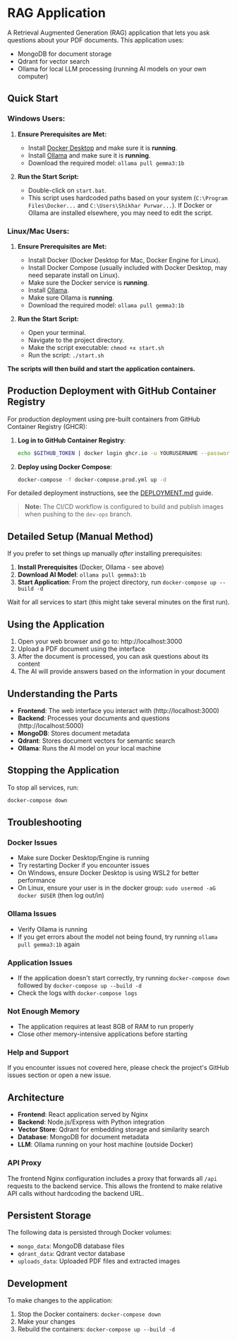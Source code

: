 # RAG Application

A Retrieval Augmented Generation (RAG) application that lets you ask questions about your PDF documents. This application uses:
- MongoDB for document storage
- Qdrant for vector search 
- Ollama for local LLM processing (running AI models on your own computer)

## Quick Start

### Windows Users:

1. **Ensure Prerequisites are Met:**
   - Install [Docker Desktop](https://www.docker.com/products/docker-desktop) and make sure it is **running**.
   - Install [Ollama](https://ollama.com/download) and make sure it is **running**.
   - Download the required model: `ollama pull gemma3:1b`

2. **Run the Start Script:**
   - Double-click on `start.bat`.
   - This script uses hardcoded paths based on your system (`C:\Program Files\Docker...` and `C:\Users\Shikhar Purwar...`). If Docker or Ollama are installed elsewhere, you may need to edit the script.

### Linux/Mac Users:

1. **Ensure Prerequisites are Met:**
   - Install Docker (Docker Desktop for Mac, Docker Engine for Linux).
   - Install Docker Compose (usually included with Docker Desktop, may need separate install on Linux).
   - Make sure the Docker service is **running**.
   - Install [Ollama](https://ollama.com/download).
   - Make sure Ollama is **running**.
   - Download the required model: `ollama pull gemma3:1b`

2. **Run the Start Script:**
   - Open your terminal.
   - Navigate to the project directory.
   - Make the script executable: `chmod +x start.sh`
   - Run the script: `./start.sh`

**The scripts will then build and start the application containers.**

## Production Deployment with GitHub Container Registry

For production deployment using pre-built containers from GitHub Container Registry (GHCR):

1. **Log in to GitHub Container Registry**:
   ```bash
   echo $GITHUB_TOKEN | docker login ghcr.io -u YOURUSERNAME --password-stdin
   ```

2. **Deploy using Docker Compose**:
   ```bash
   docker-compose -f docker-compose.prod.yml up -d
   ```

For detailed deployment instructions, see the [DEPLOYMENT.md](DEPLOYMENT.md) guide.

> **Note:** The CI/CD workflow is configured to build and publish images when pushing to the `dev-ops` branch.

## Detailed Setup (Manual Method)

If you prefer to set things up manually *after* installing prerequisites:

1. **Install Prerequisites** (Docker, Ollama - see above)
2. **Download AI Model**: `ollama pull gemma3:1b`
3. **Start Application**: From the project directory, run `docker-compose up --build -d`

Wait for all services to start (this might take several minutes on the first run).

## Using the Application

1. Open your web browser and go to: http://localhost:3000
2. Upload a PDF document using the interface
3. After the document is processed, you can ask questions about its content
4. The AI will provide answers based on the information in your document

## Understanding the Parts

- **Frontend**: The web interface you interact with (http://localhost:3000)
- **Backend**: Processes your documents and questions (http://localhost:5000)
- **MongoDB**: Stores document metadata
- **Qdrant**: Stores document vectors for semantic search
- **Ollama**: Runs the AI model on your local machine

## Stopping the Application

To stop all services, run:

```bash
docker-compose down
```

## Troubleshooting

### Docker Issues
- Make sure Docker Desktop/Engine is running
- Try restarting Docker if you encounter issues
- On Windows, ensure Docker Desktop is using WSL2 for better performance
- On Linux, ensure your user is in the docker group: `sudo usermod -aG docker $USER` (then log out/in)

### Ollama Issues
- Verify Ollama is running
- If you get errors about the model not being found, try running `ollama pull gemma3:1b` again

### Application Issues
- If the application doesn't start correctly, try running `docker-compose down` followed by `docker-compose up --build -d`
- Check the logs with `docker-compose logs`

### Not Enough Memory
- The application requires at least 8GB of RAM to run properly
- Close other memory-intensive applications before starting

### Help and Support
If you encounter issues not covered here, please check the project's GitHub issues section or open a new issue.

## Architecture

- **Frontend**: React application served by Nginx
- **Backend**: Node.js/Express with Python integration
- **Vector Store**: Qdrant for embedding storage and similarity search
- **Database**: MongoDB for document metadata
- **LLM**: Ollama running on your host machine (outside Docker)

### API Proxy

The frontend Nginx configuration includes a proxy that forwards all `/api` requests to the backend service. This allows the frontend to make relative API calls without hardcoding the backend URL.

## Persistent Storage

The following data is persisted through Docker volumes:
- `mongo_data`: MongoDB database files
- `qdrant_data`: Qdrant vector database
- `uploads_data`: Uploaded PDF files and extracted images

## Development

To make changes to the application:

1. Stop the Docker containers: `docker-compose down`
2. Make your changes
3. Rebuild the containers: `docker-compose up --build -d` 
